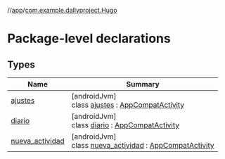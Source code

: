 //[app](../../index.md)/[com.example.dallyproject.Hugo](index.md)

# Package-level declarations

## Types

| Name | Summary |
|---|---|
| [ajustes](ajustes/index.md) | [androidJvm]<br>class [ajustes](ajustes/index.md) : [AppCompatActivity](https://developer.android.com/reference/kotlin/androidx/appcompat/app/AppCompatActivity.html) |
| [diario](diario/index.md) | [androidJvm]<br>class [diario](diario/index.md) : [AppCompatActivity](https://developer.android.com/reference/kotlin/androidx/appcompat/app/AppCompatActivity.html) |
| [nueva_actividad](nueva_actividad/index.md) | [androidJvm]<br>class [nueva_actividad](nueva_actividad/index.md) : [AppCompatActivity](https://developer.android.com/reference/kotlin/androidx/appcompat/app/AppCompatActivity.html) |
